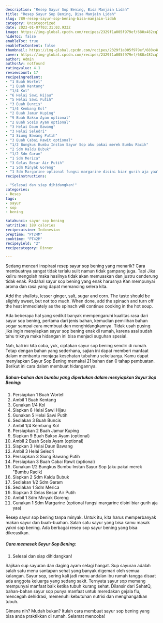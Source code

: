 ```yaml
---
description: "Resep Sayur Sop Bening, Bisa Manjain Lidah"
title: "Resep Sayur Sop Bening, Bisa Manjain Lidah"
slug: 789-resep-sayur-sop-bening-bisa-manjain-lidah
category: Uncategorized
date: 2023-01-07T03:31:03.933Z
image: https://img-global.cpcdn.com/recipes/2329f1a005f979ef/680x482cq70/sayur-sop-bening-foto-resep-utama.jpg
hideToc: false
enableToc: true
enableTocContent: false
thumbnail: https://img-global.cpcdn.com/recipes/2329f1a005f979ef/680x482cq70/sayur-sop-bening-foto-resep-utama.jpg
cover: https://img-global.cpcdn.com/recipes/2329f1a005f979ef/680x482cq70/sayur-sop-bening-foto-resep-utama.jpg
author: Admin
authorAv: notfound
ratingvalue: 4.1
reviewcount: 17
recipeingredient:
- "1 Buah Wortel"
- "1 Buah Kentang"
- "1/4 Kol"
- "6 Helai Sawi Hijau"
- "5 Helai Sawi Putih"
- "3 Buah Buncis"
- "1/4 Kembang Kol"
- "2 Buah Jamur Kuping"
- "9 Buah Bakso Ayam optional"
- "2 Buah Sosis Ayam optional"
- "3 Helai Daun Bawang"
- "3 Helai Seledri"
- "3 Siung Bawang Putih"
- "3 Buah Cabai Rawit optional"
- "1/2 Bungkus Bumbu Instan Sayur Sop aku pakai merek Bumbu Racik"
- "2 Sdm Kaldu Bubuk"
- "1/2 Sdm Garam"
- "1 Sdm Merica"
- "3 Gelas Besar Air Putih"
- "1 Sdm Minyak Goreng"
- "1 Sdm Margarine optional fungsi margarine disini biar gurih aja yaa"
recipeinstructions:

- "Selesai dan siap dihidangkan!"
categories:
- Resep
tags:
- sayur
- sop
- bening

katakunci: sayur sop bening 
nutrition: 189 calories
recipecuisine: Indonesian
preptime: "PT24M"
cooktime: "PT42M"
recipeyield: "2"
recipecategory: Dinner

---
```



Sedang mencari inspirasi resep sayur sop bening yang menarik? Cara membuatnya sangat tidak terlalu sulit namun tidak gampang juga. Tapi Jika keliru mengolah maka hasilnya tidak akan memuaskan dan justru cenderung tidak enak. Padahal sayur sop bening yang enak harusnya Kan mempunyai aroma dan rasa yang dapat memancing selera kita.


Add the shallots, lesser ginger, salt, sugar and corn. The taste should be slightly sweet, but not too much. When done, add the spinach and turn off the heat immediately as the spinach will continue cooking in the hot soup.

Ada beberapa hal yang sedikit banyak mempengaruhi kualitas rasa dari sayur sop bening, pertama dari jenis bahan, kemudian pemilihan bahan segar sampai cara membuat dan menghidangkannya. Tidak usah pusing jika ingin menyiapkan sayur sop bening enak di rumah, karena asal sudah tahu triknya maka hidangan ini bisa menjadi suguhan spesial.


Nah, kali ini kita coba, yuk, ciptakan sayur sop bening sendiri di rumah. Tetap dengan bahan yang sederhana, sajian ini dapat memberi manfaat dalam membantu menjaga kesehatan tubuhmu sekeluarga. Kamu dapat menyiapkan Sayur Sop Bening memakai 21 bahan dan 0 tahap pembuatan. Berikut ini cara dalam membuat hidangannya.

<!--inarticleads1-->

##### Bahan-bahan dan bumbu yang diperlukan dalam menyiapkan Sayur Sop Bening:

1. Persiapkan 1 Buah Wortel
1. Ambil 1 Buah Kentang
1. Gunakan 1/4 Kol
1. Siapkan 6 Helai Sawi Hijau
1. Gunakan 5 Helai Sawi Putih
1. Sediakan 3 Buah Buncis
1. Ambil 1/4 Kembang Kol
1. Persiapkan 2 Buah Jamur Kuping
1. Siapkan 9 Buah Bakso Ayam (optional)
1. Ambil 2 Buah Sosis Ayam (optional)
1. Siapkan 3 Helai Daun Bawang
1. Ambil 3 Helai Seledri
1. Persiapkan 3 Siung Bawang Putih
1. Persiapkan 3 Buah Cabai Rawit (optional)
1. Gunakan 1/2 Bungkus Bumbu Instan Sayur Sop (aku pakai merek &#34;Bumbu Racik)
1. Siapkan 2 Sdm Kaldu Bubuk
1. Sediakan 1/2 Sdm Garam
1. Sediakan 1 Sdm Merica
1. Siapkan 3 Gelas Besar Air Putih
1. Ambil 1 Sdm Minyak Goreng
1. Gunakan 1 Sdm Margarine (optional fungsi margarine disini biar gurih aja yaa)


Resep sayur sop bening tanpa minyak. Untuk itu, kita harus memperbanyak makan sayur dan buah-buahan. Salah satu sayur yang bisa kamu masak yakni sop bening. Ada berbagai resep sop sayur bening yang bisa dikreasikan. 

<!--inarticleads2-->

##### Cara memasak Sayur Sop Bening:


1. Selesai dan siap dihidangkan!

Sajikan sup sayuran dan daging ayam selagi hangat. Sup sayuran adalah salah satu menu santapan sehat yang banyak digemari oleh semua kalangan. Sayur sop, sering kali jadi menu andalan ibu rumah tangga disaat ada anggota keluarga yang sedang sakit. Ternyata sayur sop memang mempunyai manfaat baik ketika tubuh kurang sehat. Dilansir dari SehatQ, bahan-bahan sayur sop punya manfaat untuk meredakan gejala flu, mencegah dehidrasi, memenuhi kebutuhan nutrisi dan menghangatkan tubuh. 

Gimana nih? Mudah bukan? Itulah cara membuat sayur sop bening yang bisa anda praktikkan di rumah. Selamat mencoba!
